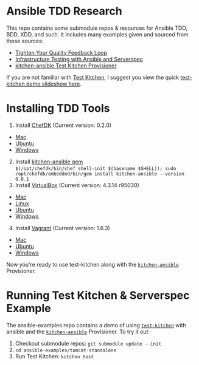 Ansible TDD Research
====================

This repo contains some submodule repos & resources for Ansible TDD, BDD, XDD, and such.
It includes many examples given and sourced from these sources:

 - [Tighten Your Quality Feedback Loop][1]
 - [Infrastructure Testing with Ansible and Serverspec][2]
 - [kitchen-ansible Test Kitchen Provisioner][4]

If you are not familiar with [Test Kitchen][5], I suggest you view the quick [test-kitchen demo slideshow here][8].

Installing TDD Tools
====================

 1. Install [ChefDK][3] (Current version: 0.2.0)
   - [Mac][chefdk-mac]
   - [Ubuntu][chefdk-ubuntu]
   - [Windows][chefdk-win]
 2. Install [kitchen-ansible gem][4]<br/>`$(/opt/chefdk/bin/chef shell-init $(basename $SHELL)); sudo /opt/chefdk/embedded/bin/gem install kitchen-ansible --version 0.0.1`
 3. Install [VirtualBox][6] (Current version: 4.3.14 r95030)
   - [Mac][vbox-mac]
   - [Linux][vbox-lin]
   - [Ubuntu][vbox-ubuntu]
   - [Windows][vbox-win]
 4. Install [Vagrant][7] (Current version: 1.6.3)
   - [Mac][vagrant-mac]
   - [Ubuntu][vagrant-ubuntu]
   - [Windows][vagrant-win]

Now you're ready to use test-kitchen along with the [`kitchen-ansible`][4] Provisioner.

Running Test Kitchen & Serverspec Example
=========================================

The ansible-examples repo contains a demo of using [`test-kitchen`][5] with ansible and the [`kitchen-ansible`][4] Provisioner.  To try it out:

 1. Checkout submodule repos: `git submodule update --init`
 2. `cd ansible-examples/tomcat-standalone`
 3. Run Test Kitchen: `kitchen test`

[1]: https://mestachs.wordpress.com/tag/server-spec/
[2]: http://sharknet.us/2014/02/06/infrastructure-testing-with-ansible-and-serverspec-part-2/
[3]: http://downloads.getchef.com/chef-dk/
[4]: https://github.com/neillturner/kitchen-ansible
[5]: http://kitchen.ci
[6]: https://www.virtualbox.org/
[7]: http://www.vagrantup.com/downloads.html
[8]: http://www.slideshare.net/tomduffield/test-kitchen-demo

[chefdk-mac]: https://opscode-omnibus-packages.s3.amazonaws.com/mac_os_x/10.9/x86_64/chefdk-0.2.0-2.dmg
[chefdk-ubuntu]: https://opscode-omnibus-packages.s3.amazonaws.com/ubuntu/12.04/x86_64/chefdk_0.2.0-2_amd64.deb
[chefdk-win]: https://opscode-omnibus-packages.s3.amazonaws.com/windows/2008r2/x86_64/chefdk-windows-0.2.0-2.windows.msi
[vbox-mac]: http://download.virtualbox.org/virtualbox/4.3.14/VirtualBox-4.3.14-95030-OSX.dmg
[vbox-win]: http://download.virtualbox.org/virtualbox/4.3.14/VirtualBox-4.3.14-95030-Win.exe
[vbox-lin]: https://www.virtualbox.org/wiki/Linux_Downloads
[vbox-ubuntu]: http://download.virtualbox.org/virtualbox/4.3.14/virtualbox-4.3_4.3.14-95030~Ubuntu~precise_amd64.deb
[vagrant-mac]: https://dl.bintray.com/mitchellh/vagrant/vagrant_1.6.3.dmg
[vagrant-ubuntu]: https://dl.bintray.com/mitchellh/vagrant/vagrant_1.6.3_x86_64.deb
[vagrant-win]: https://dl.bintray.com/mitchellh/vagrant/vagrant_1.6.3.msi
